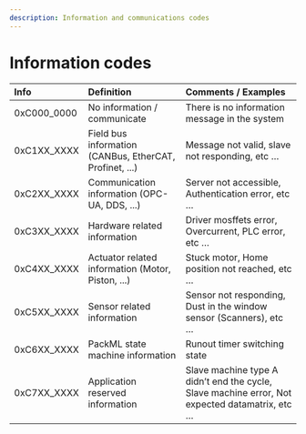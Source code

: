 ```yaml
---
description: Information and communications codes
---
```


# Information codes



| Info | Definition | Comments / Examples |
| :--- | :--- | :--- |
| 0xC000\_0000 | No information / communicate | There is no information message in the system |
| 0xC1XX\_XXXX | Field bus information \(CANBus, EtherCAT, Profinet, ...\) | Message not valid, slave not responding, etc … |
| 0xC2XX\_XXXX | Communication information \(OPC-UA, DDS, ...\) | Server not accessible, Authentication error, etc … |
| 0xC3XX\_XXXX | Hardware related information | Driver mosffets error, Overcurrent, PLC error, etc … |
| 0xC4XX\_XXXX | Actuator related information \(Motor, Piston, ...\) | Stuck motor, Home position not reached, etc … |
| 0xC5XX\_XXXX | Sensor related information | Sensor not responding, Dust in the window sensor \(Scanners\), etc … |
| 0xC6XX\_XXXX | PackML state machine information | Runout timer switching state |
| 0xC7XX\_XXXX | Application reserved information | Slave machine type A didn’t end the cycle, Slave machine error, Not expected datamatrix, etc … |

